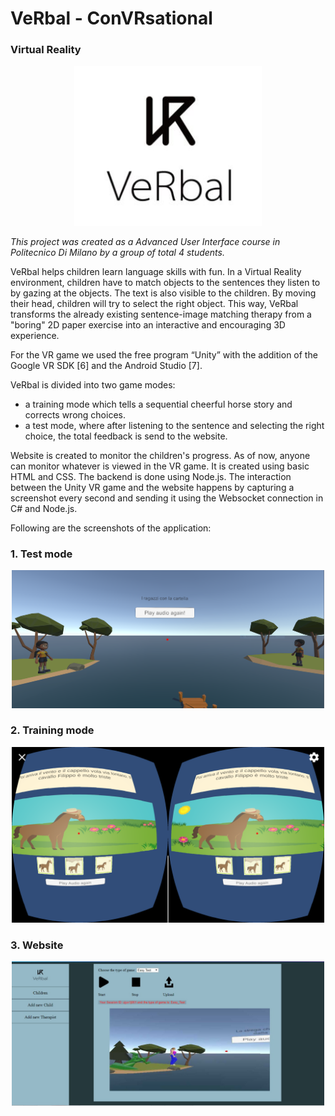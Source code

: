 # VeRbal - ConVRsational 
### Virtual Reality 

<p align="center"><img width="300px" src="https://github.com/mohini-gupta/VeRbal-AUI/blob/master/web-folder/logo.JPG" /></p>

*This project was created as a Advanced User Interface course in Politecnico Di Milano by a group of total 4 students.*  

VeRbal helps children learn language skills with fun. In a Virtual Reality environment, children have to match objects to the sentences they listen to by gazing at the objects. The text is also visible to the children. By moving their head, children will try to select the right object. This way, VeRbal transforms the already existing sentence-image matching therapy from a "boring" 2D paper exercise into an interactive and encouraging 3D experience. 

For the VR game we used the free program “Unity” with the addition of the Google VR SDK [6] and the Android Studio [7]. 

VeRbal is divided into two game modes: 
- a training mode which tells a sequential cheerful horse story and corrects wrong choices. 
- a test mode, where after listening to the sentence and selecting the right choice, the total feedback is send to the website.  

Website is created to monitor the children's progress. As of now, anyone can monitor whatever is viewed in the VR game. It is created using basic HTML and CSS. The backend is done using Node.js. The interaction between the Unity VR game and the website happens by capturing a screenshot every second and sending it using the Websocket connection in C# and Node.js.

Following are the screenshots of the application:

### 1. Test mode
<p align="center"><img width="500px" src="https://github.com/mohini-gupta/VeRbal-AUI/blob/master/web-folder/VeRbal_1.PNG" /></p>

 ### 2. Training mode 
 <p align="center"><img width="500px" src="https://github.com/mohini-gupta/VeRbal-AUI/blob/master/web-folder/VeRbal_3.png" /></p>
 
 ### 3. Website
 <p align="center"><img width="500px" src="https://github.com/mohini-gupta/VeRbal-AUI/blob/master/web-folder/VeRbal_4.jpeg" /></p

